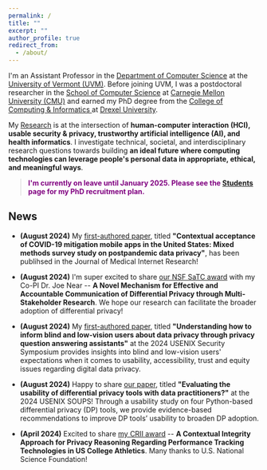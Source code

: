 ```yaml
---
permalink: /
title: ""
excerpt: ""
author_profile: true
redirect_from:
  - /about/
---
```

<!---[UVM Logo](/images/UVMLogoSolid.png)--->

I'm an Assistant Professor in the <a href="https://www.uvm.edu/cems/cs" target="_blank">Department of Computer Science</a> at the <a href="https://www.uvm.edu/" target="_blank">University of Vermont (UVM)</a>. Before joining UVM, I was a postdoctoral researcher in the <a href="https://www.cs.cmu.edu/" target="_blank">School of Computer Science</a> at <a href="https://www.cmu.edu/" target="_blank">Carnegie Mellon University (CMU)</a> and earned my PhD degree from the <a href="http://drexel.edu/cci/" target="_blank"> College of Computing &amp; Informatics </a> at <a href="http://drexel.edu/" target="_blank">Drexel University</a>.

My [Research](/research/) is at the intersection of **human-computer interaction (HCI), usable security &amp; privacy, trustworthy artificial intelligence (AI), and health informatics**. I investigate technical, societal, and interdisciplinary research questions towards building **an ideal future where computing technologies can leverage people's personal data in appropriate, ethical, and meaningful ways**.

 >  <span style="color:purple">**I'm currently on leave until January 2025. Please see the [Students](/students/) page for my PhD recruitment plan.**</span>

<!--- News --->

## News

- **(August 2024)** My <a href="https://www.jmir.org/2024/1/e57309" target="_blank"> first-authored paper</a>, titled **"Contextual acceptance of COVID-19 mitigation mobile apps in the United States: Mixed methods survey study on postpandemic data privacy"**, has been publihsed in the Journal of Medical Internet Research!

- **(August 2024)** I'm super excited to share <a href="https://www.nsf.gov/awardsearch/showAward?AWD_ID=2336550" target="_blank">our NSF SaTC award</a> with my Co-PI Dr. Joe Near -- **A Novel Mechanism for Effective and Accountable Communication of Differential Privacy through Multi-Stakeholder Research**. We hope our research can facilitate the broader adoption of differential privacy!

- **(August 2024)** My <a href="https://www.usenix.org/system/files/usenixsecurity24-feng-yuanyuan.pdf" target="_blank">first-authored paper</a>, titled **"Understanding how to inform blind and low-vision users about data privacy through privacy question answering assistants"** at the 2024 USENIX Security Symposium provides insights into blind and low-vision users' expectations when it comes to usability, accessibility, trust and equity issues regarding digital data privacy.

- **(August 2024)** Happy to share <a href="https://www.usenix.org/system/files/soups2024-ngong.pdf" target="_blank"> our paper</a>, titled **"Evaluating the usability of differential privacy tools with data practitioners?"** at the 2024 USENIX SOUPS! Through a usability study on four Python-based differential privacy (DP) tools, we provide evidence-based recommendations to improve DP tools’ usability to broaden DP adoption.

- **(April 2024)** Excited to share <a href="https://www.nsf.gov/awardsearch/showAward?AWD_ID=2348294" target="_blank">my CRII award</a> -- **A Contextual Integrity Approach for Privacy Reasoning Regarding Performance Tracking Technologies in US College Athletics**. Many thanks to U.S. National Science Foundation!

<!------- **(July 2023)** My <a href="https://www.computer.org/csdl/proceedings-article/eurosp/2023/651200b030/1OFthX4Qhbi" target="_blank"> co-authored paper</a>, titled **"Exploring smart commercial building occupants’ perceptions and notification preferences of Internet of Things data collection in the United States"**, published by the 2023 IEEE European Symposium on Security and Privacy (EuroS&P)!  --->

<!------ - **(July 2022)** Happy to share <a href="https://petsymposium.org/2022/files/papers/issue4/popets-2022-0106.pdf" target="_blank"> our paper</a>, titled **"How usable are iOS app privacy labels?"**, that examines the usability of Apple's iOS app privacy label from end users' perspective. Published in the Proceedings of Privacy Enhancing Technologies (PoPETS). Read <a href="https://www.cylab.cmu.edu/news/2022/07/25-ios-privacy-labels-miss-mark.html" target="_blank"> CyLab's news article</a> about this research! --->

<!------ **(June 2022)** We presented <a href="https://dl.acm.org/doi/10.1145/3531146.3533222" target="_blank">our published paper</a> **"Stop the spread: A contextual integrity perspective on the appropriateness of COVID-19 vaccination certificates"** at <a href="https://facctconference.org/2022/index.html" target="_blank">the ACM Conference on Fairness, accountability, and Transparency (FAccT'22) </a>!  --->
<!-----We present a survey study of informational norms related to sharing of vaccination certificate information in different contexts such as education, health, and transportation. Beyond the blunt approach that privacy must be traded off against public health, our findings open the door to more informed and nuanced alternatives that allow the pursuit of public health even as we reinforce appropriate information practices. --->

<!--- Travel --->


